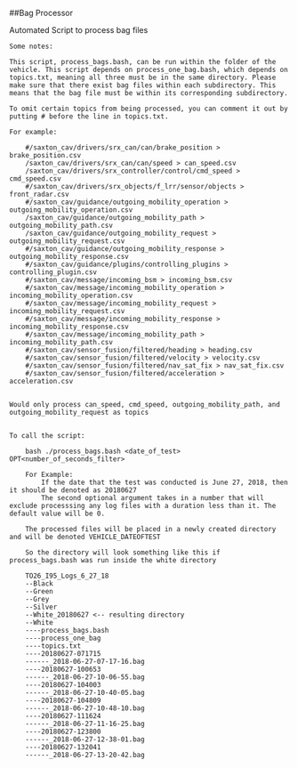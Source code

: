 ##Bag Processor

Automated Script to process bag files

	Some notes: 

	This script, process_bags.bash, can be run within the folder of the vehicle. This script depends on process_one_bag.bash, which depends on topics.txt, meaning all three must be in the same directory. Please make sure that there exist bag files within each subdirectory. This means that the bag file must be within its corresponding subdirectory. 

	To omit certain topics from being processed, you can comment it out by putting # before the line in topics.txt.
	
	For example:	

		#/saxton_cav/drivers/srx_can/can/brake_position > brake_position.csv
		/saxton_cav/drivers/srx_can/can/speed > can_speed.csv
		/saxton_cav/drivers/srx_controller/control/cmd_speed > cmd_speed.csv
		#/saxton_cav/drivers/srx_objects/f_lrr/sensor/objects > front_radar.csv
		#/saxton_cav/guidance/outgoing_mobility_operation > outgoing_mobility_operation.csv
		/saxton_cav/guidance/outgoing_mobility_path > outgoing_mobility_path.csv
		/saxton_cav/guidance/outgoing_mobility_request > outgoing_mobility_request.csv
		#/saxton_cav/guidance/outgoing_mobility_response > outgoing_mobility_response.csv
		#/saxton_cav/guidance/plugins/controlling_plugins > controlling_plugin.csv
		#/saxton_cav/message/incoming_bsm > incoming_bsm.csv
		#/saxton_cav/message/incoming_mobility_operation > incoming_mobility_operation.csv
		#/saxton_cav/message/incoming_mobility_request > incoming_mobility_request.csv
		#/saxton_cav/message/incoming_mobility_response > incoming_mobility_response.csv
		#/saxton_cav/message/incoming_mobility_path > incoming_mobility_path.csv
		#/saxton_cav/sensor_fusion/filtered/heading > heading.csv
		#/saxton_cav/sensor_fusion/filtered/velocity > velocity.csv
		#/saxton_cav/sensor_fusion/filtered/nav_sat_fix > nav_sat_fix.csv
		#/saxton_cav/sensor_fusion/filtered/acceleration > acceleration.csv


	Would only process can_speed, cmd_speed, outgoing_mobility_path, and outgoing_mobility_request as topics

		
	To call the script:

		bash ./process_bags.bash <date_of_test> OPT<number_of_seconds_filter>
	
		For Example:
			If the date that the test was conducted is June 27, 2018, then it should be denoted as 20180627
			The second optional argument takes in a number that will exclude processsing any log files with a duration less than it. The default value will be 0.

		The processed files will be placed in a newly created directory and will be denoted VEHICLE_DATEOFTEST
		
		So the directory will look something like this if process_bags.bash was run inside the white directory
		
		TO26_I95_Logs_6_27_18
		--Black
		--Green
		--Grey
		--Silver
		--White_20180627 <-- resulting directory
		--White
		----process_bags.bash
		----process_one_bag
		----topics.txt
		----20180627-071715
		------_2018-06-27-07-17-16.bag
		----20180627-100653
		------_2018-06-27-10-06-55.bag
		----20180627-104003
		------_2018-06-27-10-40-05.bag
		----20180627-104809
		------_2018-06-27-10-48-10.bag
		----20180627-111624
		------_2018-06-27-11-16-25.bag
		----20180627-123800
		------_2018-06-27-12-38-01.bag
		----20180627-132041
		------_2018-06-27-13-20-42.bag
		




